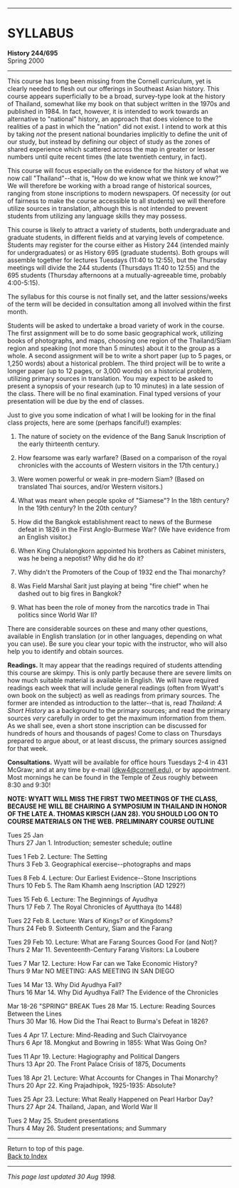 * * *

#  SYLLABUS

**History 244/695**  
Spring 2000

* * *

This course has long been missing from the Cornell curriculum, yet is clearly
needed to flesh out our offerings in Southeast Asian history. This course
appears superficially to be a broad, survey-type look at the history of
Thailand, somewhat like my book on that subject written in the 1970s and
published in 1984. In fact, however, it is intended to work towards an
alternative to "national" history, an approach that does violence to the
realities of a past in which the "nation" did not exist. I intend to work at
this by taking _not_ the present national boundaries implicitly to define the
unit of our study, but instead by defining our object of study as the zones of
shared experience which scattered across the map in greater or lesser numbers
until quite recent times (the late twentieth century, in fact).

This course will focus especially on the evidence for the history of what we
now call "Thailand"--that is, "How do we know what we think we know?" We will
therefore be working with a broad range of historical sources, ranging from
stone inscriptions to modern newspapers. Of necessity (or out of fairness to
make the course accessible to all students) we will therefore utilize sources
in translation, although this is not intended to prevent students from
utilizing any language skills they may possess.

This course is likely to attract a variety of students, both undergraduate and
graduate students, in different fields and at varying levels of competence.
Students may register for the course either as History 244 (intended mainly
for undergraduates) or as History 695 (graduate students). Both groups will
assemble together for lectures Tuesdays (11:40 to 12:55), but the Thursday
meetings will divide the 244 students (Thursdays 11:40 to 12:55) and the 695
students (Thursday afternoons at a mutually-agreeable time, probably
4:00-5:15).

The syllabus for this course is not finally set, and the latter sessions/weeks
of the term will be decided in consultation among all involved within the
first month.

Students will be asked to undertake a broad variety of work in the course. The
first assignment will be to do some basic geographical work, utilizing books
of photographs, and maps, choosing one region of the Thailand/Siam region and
speaking (not more than 5 minutes) about it to the group as a whole. A second
assignment will be to write a short paper (up to 5 pages, or 1,250 words)
about a historical problem. The third project will be to write a longer paper
(up to 12 pages, or 3,000 words) on a historical problem, utilizing primary
sources in translation. You may expect to be asked to present a synopsis of
your research (up to 10 minutes) in a late session of the class. There will be
no final examination. Final typed versions of your presentation will be due by
the end of classes.

Just to give you some indication of what I will be looking for in the final
class projects, here are some (perhaps fanciful!) examples:

1) The nature of society on the evidence of the Bang Sanuk Inscription of the
early thirteenth century.

2) How fearsome was early warfare? (Based on a comparison of the royal
chronicles with the accounts of Western visitors in the 17th century.)

3) Were women powerful or weak in pre-modern Siam? (Based on translated Thai
sources, and/or Western visitors.)

4) What was meant when people spoke of "Siamese"? In the 18th century? In the
19th century? In the 20th century?

5) How did the Bangkok establishment react to news of the Burmese defeat in
1826 in the First Anglo-Burmese War? (We have evidence from an English
visitor.)

6) When King Chulalongkorn appointed his brothers as Cabinet ministers, was he
being a nepotist? Why did he do it?

7) Why didn't the Promoters of the Coup of 1932 end the Thai monarchy?

8) Was Field Marshal Sarit just playing at being "fire chief" when he dashed
out to big fires in Bangkok?

9) What has been the role of money from the narcotics trade in Thai politics
since World War II?

There are considerable sources on these and many other questions, available in
English translation (or in other languages, depending on what you can use). Be
sure you clear your topic with the instructor, who will also help you to
identify and obtain sources.

**Readings.** It may appear that the readings required of students attending
this course are skimpy. This is only partly because there are severe limits on
how much suitable material is available in English. We will have required
readings each week that will include general readings (often from Wyatt's own
book on the subject) as well as readings from primary sources. The former are
intended as introduction to the latter--that is, read _Thailand: A Short
History_ as a background to the primary sources; and read the primary sources
_very_ carefully in order to get the maximum information from them. As we
shall see, even a short stone inscription can be discussed for hundreds of
hours and thousands of pages! Come to class on Thursdays prepared to argue
about, or at least discuss, the primary sources assigned for that week.

**Consultations.** Wyatt will be available for office hours Tuesdays 2-4 in
431 McGraw; and at any time by e-mail (dkw4@cornell.edu), or by appointment.
Most mornings he can be found in the Temple of Zeus roughly between 8:30 and
9:30!

**NOTE: WYATT WILL MISS THE FIRST TWO MEETINGS OF THE CLASS, BECAUSE HE WILL
BE CHAIRING A SYMPOSIUM IN THAILAND IN HONOR OF THE LATE A. THOMAS KIRSCH (JAN
28). YOU SHOULD LOG ON TO COURSE MATERIALS ON THE WEB.** **PRELIMINARY COURSE
OUTLINE**

Tues 25 Jan  
Thurs 27 Jan 1. Introduction; semester schedule; outline

Tues 1 Feb 2. Lecture: The Setting  
Thurs 3 Feb 3. Geographical exercise--photographs and maps

Tues 8 Feb 4. Lecture: Our Earliest Evidence--Stone Inscriptions  
Thurs 10 Feb 5. The Ram Khamh aeng Inscription (AD 1292?)

Tues 15 Feb 6. Lecture: The Beginnings of Ayudhya  
Thurs 17 Feb 7. The Royal Chronicles of Ayutthaya (to 1448)

Tues 22 Feb 8. Lecture: Wars of Kings? or of Kingdoms?  
Thurs 24 Feb 9. Sixteenth Century, Siam and the Farang

Tues 29 Feb 10. Lecture: What are Farang Sources Good For (and Not)?  
Thurs 2 Mar 11. Seventeenth-Century Farang Visitors: La Loubere

Tues 7 Mar 12. Lecture: How Far can we Take Economic History?  
Thurs 9 Mar NO MEETING: AAS MEETING IN SAN DIEGO

Tues 14 Mar 13. Why Did Ayudhya Fall?  
Thurs 16 Mar 14. Why Did Ayudhya Fall? The Evidence of the Chronicles

Mar 18-26 "SPRING" BREAK Tues 28 Mar 15. Lecture: Reading Sources Between the
Lines  
Thurs 30 Mar 16. How Did the Thai React to Burma's Defeat in 1826?

Tues 4 Apr 17. Lecture: Mind-Reading and Such Clairvoyance  
Thurs 6 Apr 18. Mongkut and Bowring in 1855: What Was Going On?

Tues 11 Apr 19. Lecture: Hagiography and Political Dangers  
Thurs 13 Apr 20. The Front Palace Crisis of 1875, Documents

Tues 18 Apr 21. Lecture: What Accounts for Changes in Thai Monarchy?  
Thurs 20 Apr 22. King Prajadhipok, 1925-1935: Absolute?

Tues 25 Apr 23. Lecture: What Really Happened on Pearl Harbor Day?  
Thurs 27 Apr 24. Thailand, Japan, and World War II

Tues 2 May 25. Student presentations  
Thurs 4 May 26. Student presentations; and Summary

* * *

Return to top of this page.  
[Back to Index](index.html)

* * *

_This page last updated 30 Aug 1998._

